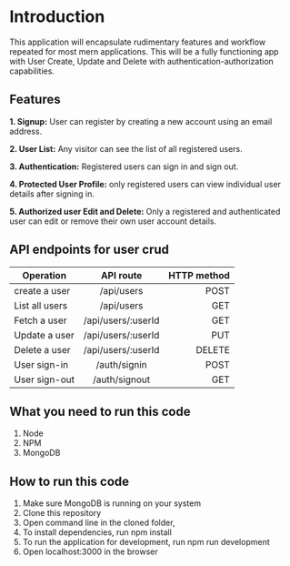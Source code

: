 # Introduction
This application will encapsulate rudimentary features and workflow repeated for most mern applications. This will be a fully functioning app with User Create, Update and Delete with authentication-authorization capabilities.

## Features

**1. Signup:** User can register by creating a new account using an email address.

**2. User List:** Any visitor can see the list of all registered users.

**3. Authentication:** Registered users can sign in and sign out.

**4. Protected User Profile:** only registered users can view individual user details after signing in.

**5. Authorized user Edit and Delete:** Only a registered and authenticated user can edit or remove their own user account details.

## API endpoints for user crud


| Operation        | API route          | HTTP method  |
| -------------    |:------------------:| ------------:|
| create a user    | /api/users         |   POST       |
| List all users   | /api/users         |   GET        |
| Fetch a user     | /api/users/:userId |   GET        |
| Update a user    | /api/users/:userId |   PUT        |
| Delete a user    | /api/users/:userId |   DELETE     |
| User sign-in     | /auth/signin       |   POST       |
| User sign-out    | /auth/signout      |   GET        |    


## What you need to run this code
1. Node
2. NPM
3. MongoDB

## How to run this code
1.  Make sure MongoDB is running on your system
2.  Clone this repository
3.  Open command line in the cloned folder,
4.  To install dependencies, run npm install
5.  To run the application for development, run npm run development
6.  Open localhost:3000 in the browser
